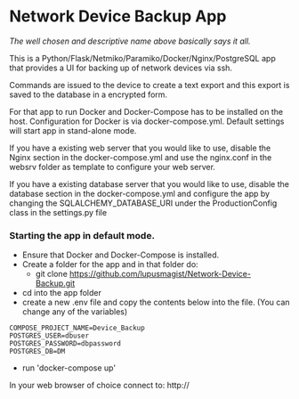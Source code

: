 # Network Device Backup App

*The well chosen and descriptive name above basically says it all.*

This is a Python/Flask/Netmiko/Paramiko/Docker/Nginx/PostgreSQL app that provides a UI for backing up of network devices via ssh.

Commands are issued to the device to create a text export and this export is saved to the database in a encrypted form.

For that app to run Docker and Docker-Compose has to be installed on the host.
Configuration for Docker is via docker-compose.yml.
Default settings will start app in stand-alone mode.

If you have a existing web server that you would like to use, disable the Nginx section in the docker-compose.yml and use the nginx.conf in the websrv folder as template to configure your web server.

If you have a existing database server that you would like to use, disable the database section in the docker-compose.yml and configure the app by changing the SQLALCHEMY_DATABASE_URI under the ProductionConfig class in the settings.py file

### Starting the app in default mode.

* Ensure that Docker and Docker-Compose is installed.
* Create a folder for the app and in that folder do:
    * git clone https://github.com/lupusmagist/Network-Device-Backup.git
* cd into the app folder
* create a new .env file and copy the contents below into the file. (You can change any of the variables)
```
COMPOSE_PROJECT_NAME=Device_Backup
POSTGRES_USER=dbuser
POSTGRES_PASSWORD=dbpassword
POSTGRES_DB=DM
```
* run 'docker-compose up'

In your web browser of choice connect to: http://<your-host-ip>

